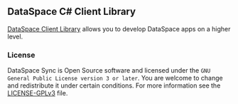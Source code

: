 ## DataSpace C# Client Library

[DataSpace Client Library](https://github.com/OpenDataSpace/dataspace-client-sharp) allows you to develop DataSpace apps on a higher level.

### License

DataSpace Sync is Open Source software and licensed under the `GNU General Public License version 3 or later`. You are welcome to change and redistribute it under certain conditions. For more information see the [LICENSE-GPLv3](LICENSE-GPLv3) file.
